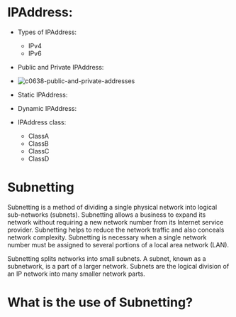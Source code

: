 # IPAddress:

- Types of IPAddress:
    - IPv4
    - IPv6
- Public and Private IPAddress:
- ![c0638-public-and-private-addresses](https://github.com/bobbymehra/Subnetting/assets/64466106/f1d63965-ed4c-4701-98bb-1d6f23589c80)

- Static IPAddress:
- Dynamic IPAddress:
- IPAddress class:
    - ClassA
    - ClassB
    - ClassC
    - ClassD
  


# Subnetting
Subnetting is a method of dividing a single physical network into logical sub-networks (subnets). Subnetting allows a business to expand its network without requiring a new network number from its Internet service provider. Subnetting helps to reduce the network traffic and also conceals network complexity. Subnetting is necessary when a single network number must be assigned to several portions of a local area network (LAN).

Subnetting splits networks into small subnets. A subnet, known as a subnetwork, is a part of a larger network. Subnets are the logical division of an IP network into many smaller network parts.


# What is the use of Subnetting?

